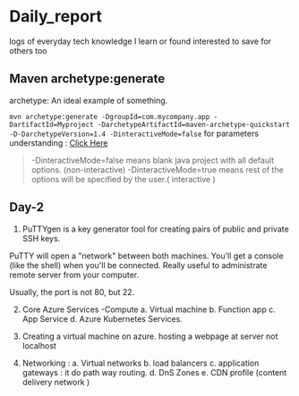# Daily_report
logs of everyday tech knowledge I learn or found interested to save for others too

## Maven archetype:generate

archetype: An ideal example of something.

`mvn archetype:generate -DgroupId=com.mycompany.app -DartifactId=Myproject -DarchetypeArtifactId=maven-archetype-quickstart -D-DarchetypeVersion=1.4 -DinteractiveMode=false`
for parameters understanding : [Click Here](https://maven.apache.org/archetype/maven-archetype-plugin/generate-mojo.html)

> -DinteractiveMode=false means  blank java project with all default options. (non-interactive)
> -DinteractiveMode=true means rest of the options will be specified by the user.( interactive )

## Day-2

1. PuTTYgen is a key generator tool for creating pairs of public and private SSH keys.


PuTTY will open a "network" between both machines. You'll get a console (like the shell) when you'll be connected. Really useful to administrate remote server from your computer.

Usually, the port is not 80, but 22.

2. Core Azure Services -Compute 
  a. Virtual machine
  b. Function app
  c. App Service
  d. Azure Kubernetes Services. 
  
 3. Creating a virtual machine on azure.
 hosting a webpage at server not localhost
 4. Networking :
  a. Virtual networks
  b. load balancers
  c. application gateways : it do path way routing.
  d. DnS Zones
  e. CDN profile (content delivery network )
